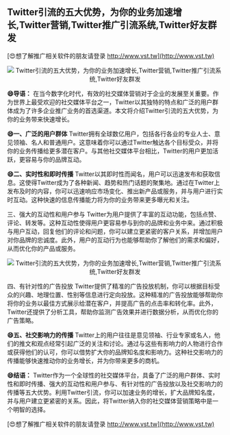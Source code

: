 ## **Twitter引流的五大优势，为你的业务加速增长,Twitter营销,Twitter推广引流系统,Twitter好友群发**

[😍想了解推广相关软件的朋友请登录 http://www.vst.tw](http://www.vst.tw)

 <center><img src="https://vst.tw/MP4/tuiguang/png/4.png" alt="Twitter引流的五大优势，为你的业务加速增长,Twitter营销,Twitter推广引流系统,Twitter好友群发"></center>

**😄导语：**
在当今数字化时代，有效的社交媒体营销对于企业的发展至关重要。作为世界上最受欢迎的社交媒体平台之一，Twitter以其独特的特点和广泛的用户群体成为了许多企业推广业务的首选渠道。本文将介绍Twitter引流的五大优势，为你的业务带来快速增长。

**😄一、广泛的用户群体**
Twitter拥有全球数亿用户，包括各行各业的专业人士、意见领袖、名人和普通用户。这意味着你可以通过Twitter触达各个目标受众，并将你的业务传播给更多潜在客户。与其他社交媒体平台相比，Twitter的用户更加活跃，更容易与你的品牌互动。

**😄二、实时性和即时传播**
Twitter以其即时性而闻名，用户可以迅速发布和获取信息。这使得Twitter成为了各种新闻、趋势和热门话题的聚集地。通过在Twitter上发布及时的内容，你可以迅速响应市场变化、推出新产品或服务，并与用户进行实时互动。这种快速的信息传播能力将为你的业务带来更多曝光和关注。

三、强大的互动性和用户参与
Twitter为用户提供了丰富的互动功能，包括点赞、评论、转发等。这种互动性使得用户更容易参与到你的品牌和业务中来。通过积极与用户互动，回复他们的评论和问题，你可以建立更紧密的客户关系，并增加用户对你品牌的忠诚度。此外，用户的互动行为也能够帮助你了解他们的需求和偏好，从而优化你的产品或服务。

 <center><img src="https://vst.tw/MP4/tuiguang/png/5.png" alt="Twitter引流的五大优势，为你的业务加速增长,Twitter营销,Twitter推广引流系统,Twitter好友群发"></center>

四、有针对性的广告投放
Twitter提供了精准的广告投放机制，你可以根据目标受众的兴趣、地理位置、性别等信息进行定向投放。这种精准的广告投放能够帮助你将你的业务以最佳方式展示给潜在客户，并提高广告的点击率和转化率。此外，Twitter还提供了分析工具，帮助你监测广告效果并进行数据分析，从而优化你的广告策略。

**😄五、社交影响力的传播**
Twitter上的用户往往是意见领袖、行业专家或名人，他们的推文和观点经常引起广泛的关注和讨论。通过与这些有影响力的人物进行合作或获得他们的认可，你可以借势扩大你的品牌知名度和影响力。这种社交影响力的传播能够快速推动你的业务增长，并为你带来更多的商机。

**😄结语：**
Twitter作为一个全球性的社交媒体平台，具备了广泛的用户群体、实时性和即时传播、强大的互动性和用户参与、有针对性的广告投放以及社交影响力的传播等五大优势。利用Twitter引流，你可以加速业务的增长，扩大品牌知名度，并与用户建立更紧密的关系。因此，将Twitter纳入你的社交媒体营销策略中是一个明智的选择。

[😍想了解推广相关软件的朋友请登录 http://www.vst.tw](http://www.vst.tw)



